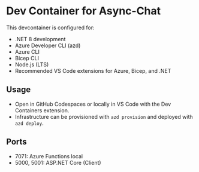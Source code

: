 # Dev Container for Async-Chat

This devcontainer is configured for:
- .NET 8 development
- Azure Developer CLI (azd)
- Azure CLI
- Bicep CLI
- Node.js (LTS)
- Recommended VS Code extensions for Azure, Bicep, and .NET

## Usage
- Open in GitHub Codespaces or locally in VS Code with the Dev Containers extension.
- Infrastructure can be provisioned with `azd provision` and deployed with `azd deploy`.

## Ports
- 7071: Azure Functions local
- 5000, 5001: ASP.NET Core (Client)
